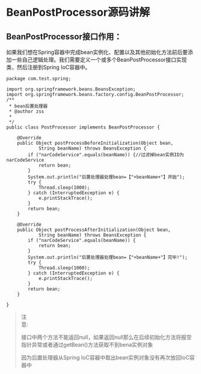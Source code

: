 # BeanPostProcessor源码讲解

## **BeanPostProcessor接口作用：**

如果我们想在Spring容器中完成bean实例化、配置以及其他初始化方法前后要添加一些自己逻辑处理。我们需要定义一个或多个BeanPostProcessor接口实现类，然后注册到Spring IoC容器中。

```
package com.test.spring;

import org.springframework.beans.BeansException;
import org.springframework.beans.factory.config.BeanPostProcessor;
/**
 * bean后置处理器
 * @author zss
 *
 */
public class PostProcessor implements BeanPostProcessor {

    @Override
    public Object postProcessBeforeInitialization(Object bean,
            String beanName) throws BeansException {
        if ("narCodeService".equals(beanName)) {//过滤掉bean实例ID为narCodeService
            return bean;
        }
        System.out.println("后置处理器处理bean=【"+beanName+"】开始");
        try {
            Thread.sleep(1000);
        } catch (InterruptedException e) {
            e.printStackTrace();
        }
        return bean;
    }

    @Override
    public Object postProcessAfterInitialization(Object bean,
            String beanName) throws BeansException {
        if ("narCodeService".equals(beanName)) {
            return bean;
        }
        System.out.println("后置处理器处理bean=【"+beanName+"】完毕!");
        try {
            Thread.sleep(1000);
        } catch (InterruptedException e) {
            e.printStackTrace();
        }
        return bean;
    }

}
```

> 注  
> 意:
>
> 接口中两个方法不能返回null，如果返回null那么在后续初始化方法将报空指针异常或者通过getBean\(\)方法获取不到bena实例对象
>
> 因为后置处理器从Spring IoC容器中取出bean实例对象没有再次放回IoC容器中



